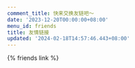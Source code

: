 ```yaml
---
comment_title: 快来交换友链吧～
date: '2023-12-20T00:00:00+08:00'
menu_id: friends
title: 友情链接
updated: '2024-02-18T14:57:46.443+08:00'
---
```

{% friends link %}


<div id="qexo-friends"></div>
<link rel="stylesheet" href="https://unpkg.com/qexo-friends/friends.css"/>
<script src="https://cdn.jsdelivr.net/npm/qexo-static@1.6.0/hexo/friends.js"></script>
<script>loadQexoFriends("qexo-friends", "ht

